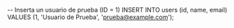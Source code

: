 -- Inserta un usuario de prueba (ID = 1)
INSERT INTO users (id, name, email)
VALUES (1, 'Usuario de Prueba', 'prueba@example.com');
